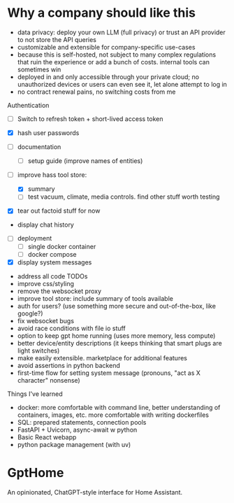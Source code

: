 # Why a company should like this

- data privacy: deploy your own LLM (full privacy) or trust an API provider to not store
  the API queries
- customizable and extensible for company-specific use-cases
- because this is self-hosted, not subject to many complex regulations that ruin the
  experience or add a bunch of costs. internal tools can sometimes win
- deployed in and only accessible through your private cloud; no unauthorized devices or
  users can even see it, let alone attempt to log in
- no contract renewal pains, no switching costs from me

Authentication

- [ ] Switch to refresh token + short-lived access token
- [x] hash user passwords

- [ ] documentation
  - [ ] setup guide (improve names of entities)
- [ ] improve hass tool store:
  - [x] summary
  - [ ] test vacuum, climate, media controls. find other stuff worth testing
- [x] tear out factoid stuff for now
- display chat history
- [ ] deployment
  - [ ] single docker container
  - [ ] docker compose
- [x] display system messages

- address all code TODOs
- improve css/styling
- remove the websocket proxy
- improve tool store: include summary of tools available
- auth for users? (use something more secure and out-of-the-box, like google?)
- fix websocket bugs
- avoid race conditions with file io stuff
- option to keep gpt home running (uses more memory, less compute)
- better device/entity descriptions (it keeps thinking that smart plugs are light
    switches)
- make easily extensible. marketplace for additional features
- avoid assertions in python backend
- first-time flow for setting system message (pronouns, "act as X character" nonsense)

Things I've learned

- docker: more comfortable with command line, better understanding of containers,
    images, etc. more comfortable with writing dockerfiles
- SQL: prepared statements, connection pools
- FastAPI + Uvicorn, async-await w python
- Basic React webapp
- python package management (with uv)

# GptHome

An opinionated, ChatGPT-style interface for Home Assistant.

